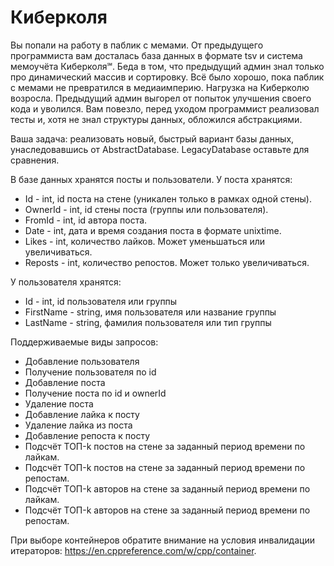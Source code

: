 # Киберколя

Вы попали на работу в паблик с мемами. От предыдущего программиста вам досталась база данных в формате tsv и система мемоучёта Киберколя℠. Беда в том, что предыдущий админ знал только про динамический массив и сортировку.
Всё было хорошо, пока паблик с мемами не превратился в медиаимперию. Нагрузка на Киберколю возросла. Предыдущий админ выгорел от попыток улучшения своего кода и уволился.
Вам повезло, перед уходом программист реализовал тесты и, хотя не знал структуры данных, обложился абстракциями.

Ваша задача: реализовать новый, быстрый вариант базы данных, унаследовавшись от AbstractDatabase. LegacyDatabase оставьте для сравнения.

В базе данных хранятся посты и пользователи.
У поста хранятся:
- Id      - int, id поста на стене (уникален только в рамках одной стены).
- OwnerId - int, id стены поста (группы или пользователя).
- FromId  - int, id автора поста.
- Date    - int, дата и время создания поста в формате unixtime.
- Likes   - int, количество лайков. Может уменьшаться или увеличиваться.
- Reposts - int, количество репостов. Может только увеличиваться.

У пользователя хранятся:
- Id        - int, id пользователя или группы
- FirstName - string, имя пользователя или название группы
- LastName  - string, фамилия пользователя или тип группы

Поддерживаемые виды запросов:
- Добавление пользователя
- Получение пользователя по id
- Добавление поста
- Получение поста по id и ownerId
- Удаление поста
- Добавление лайка к посту
- Удаление лайка из поста
- Добавление репоста к посту
- Подсчёт ТОП-k постов на стене за заданный период времени по лайкам.
- Подсчёт ТОП-k постов на стене за заданный период времени по репостам.
- Подсчёт ТОП-k авторов на стене за заданный период времени по лайкам.
- Подсчёт ТОП-k авторов на стене за заданный период времени по репостам.



При выборе контейнеров обратите внимание на условия инвалидации итераторов: https://en.cppreference.com/w/cpp/container.